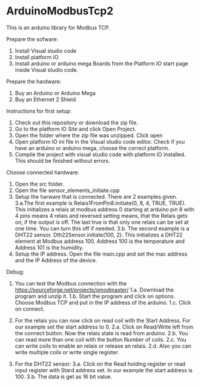# ArduinoModbusTcp2
This is an arduino library for Modbus TCP.

Prepare the sofware:
1. Install Visual studio code
2. Install platform IO
3. Install arduino or arduino mega Boards from the Platform IO start page inside Visual studio code.

Prepare the hardware:
1. Buy an Arduino or Arduino Mega
2. Buy an Ethernet 2 Shield

Instructions for first setup:
1. Check out this repository or download the zip file.
2. Go to the platform IO Site and click Open Project.
3. Open the folder where the zip file was unzipped. Click open
4. Open platform IO ini file in the Visual studio code editor. Check if you have an arduino or arduino mega, choose the correct platform.
5. Compile the project with visual studio code with platform IO installed. This should be finished without errors.


Choose connected hardware:
1. Open the src folder.
2. Open the file sensor_elements_initiate.cpp
3. Setup the harware that is connected. There are 2 examples given.
3.a.The first example is Relais1FromPin8.initiate(0, 8, 4, TRUE, TRUE). This initializes a relais at modbus address 0 starting at arduino pin 8 with 4 pins means 4 relais and reversed setting means, that the Relais gets on, if the output is off. The last true is that only one relais can be set at one time. You can turn this off if needed.
3.b. The second example is a DHT22 sensor. Dth22Sensor.initiate(100, 2). This initializes a DHT22 element at Modbus address 100. Address 100 is the temperature and Address 101 is the humidity.
4. Setup the IP address. Open the file main.cpp and set the mac address and the IP Address of the device.

Debug:
1. You can test the Modbus connection with the https://sourceforge.net/projects/qmodmaster/ 
1.a. Download the program and unzip it.
1.b. Start the program and click on options. Choose Modbus TCP and put in the IP address of the arduino.
1.c. Click on connect.

2. For the relais you can now click on read coil with the Start Address. For our example set the start address to 0.
2.a. Click on Read/Write left from the connect button. Now the relais state is read from arduino.
2.b. You can read more than one coil with the button Number of coils.
2.c. You can write coils to enable an relais or release an relais.
2.d. Also you can write multiple coils or write single register.
  
3. For the DHT22 sensor:
3.a. Click on the Read holding register or read input register with Stard address set. In our example the start address is 100.
3.b. The data is get as 16 bit value.
  
